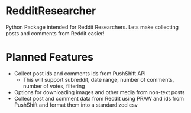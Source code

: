 # RedditResearcher
Python Package intended for Reddit Researchers. Lets make collecting posts and comments from Reddit easier!

# Planned Features
* Collect post ids and comments ids from PushShift API
  * This will support subreddit, date range, number of comments, number of votes, filtering 
* Options for downloading images and other media from non-text posts
* Collect post and comment data from Reddit using PRAW and ids from PushShift and format them into a standardized csv

